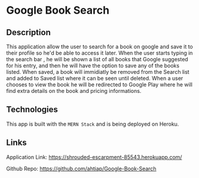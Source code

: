 # Google Book Search

## Description

This application allow the user to search for a book on google and save it to their profile so he'd be able to access it later. When the user starts typing in the search bar , he will be shown a list of all books that Google suggested for his entry, and then he will have the option to save any of the books listed. When saved, a book will immidiatly be removed from the Search list and added to Saved list where it can be seen until deleted. When a user chooses to view the book he will be redirected to Google Play where he will find extra details on the book and pricing informations.

## Technologies

This app is built with the `MERN Stack` and is being deployed on Heroku.

## Links

Application Link: https://shrouded-escarpment-85543.herokuapp.com/

Github Repo: https://github.com/ahtiap/Google-Book-Search
